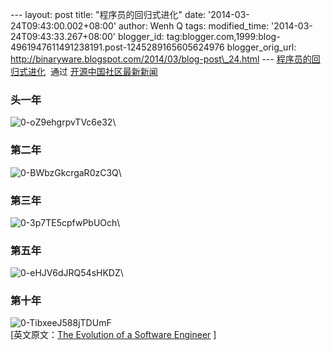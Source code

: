 --- layout: post title: "程序员的回归式进化" date:
'2014-03-24T09:43:00.002+08:00' author: Wenh Q tags: modified\_time:
'2014-03-24T09:43:33.267+08:00' blogger\_id:
tag:blogger.com,1999:blog-4961947611491238191.post-1245289165605624976
blogger\_orig\_url:
http://binaryware.blogspot.com/2014/03/blog-post\_24.html ---
[程序员的回归式进化](http://www.oschina.net/news/50011/the-evolution-of-a-software-engineer)  通过
[开源中国社区最新新闻](http://www.oschina.net/?from=rss)

### 头一年

![0-oZ9ehgrpvTVc6e32](http://static.oschina.net/uploads/img/201403/24070720_8ANi.png)\

### 第二年

![0-BWbzGkcrgaR0zC3Q](http://static.oschina.net/uploads/img/201403/24070720_Zmn5.png)\

### 第三年

![0-3p7TE5cpfwPbUOch](http://static.oschina.net/uploads/img/201403/24070720_PFOu.png)\

### 第五年

![0-eHJV6dJRQ54sHKDZ](http://static.oschina.net/uploads/img/201403/24070720_NULQ.png)\

### 第十年

![0-TibxeeJ588jTDUmF](http://static.oschina.net/uploads/img/201403/24070720_rXWS.png)\
[英文原文：[The Evolution of a Software
Engineer](https://medium.com/on-coding/db854689243) ]
